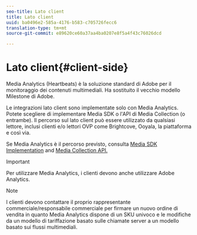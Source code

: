 ```yaml
---
seo-title: Lato client
title: Lato client
uuid: ba0496e2-585a-4176-b583-c705726fecc6
translation-type: tm+mt
source-git-commit: e89620ce60a37aa4ba0207e8f5a4f43c76026dcd

---
```



# Lato client{#client-side}

Media Analytics (Heartbeats) è la soluzione standard di Adobe per il monitoraggio dei contenuti multimediali. Ha sostituito il vecchio modello Milestone di Adobe.

Le integrazioni lato client sono implementate solo con Media Analytics. Potete scegliere di implementare Media SDK o l'API di Media Collection (o entrambe). Il percorso sul lato client può essere utilizzato da qualsiasi lettore, inclusi clienti e/o lettori OVP come Brightcove, Ooyala, la piattaforma e così via.

Se Media Analytics è il percorso previsto, consulta [Media SDK Implementation](/help/sdk-implement/setup/setup-overview.md) and [Media Collection API.](/help/media-collection-api/mc-api-overview.md)

>[!IMPORTANT]
>
>Per utilizzare Media Analytics, i clienti devono anche utilizzare Adobe Analytics.

>[!NOTE]
>
>I clienti devono contattare il proprio rappresentante commerciale/responsabile commerciale per firmare un nuovo ordine di vendita in quanto Media Analytics dispone di un SKU univoco e le modifiche da un modello di tariffazione basato sulle chiamate server a un modello basato sui flussi multimediali.

